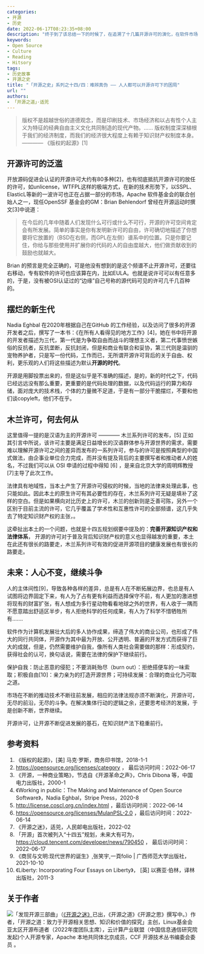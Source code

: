 ```yaml
---
categories:
- 开源
- 历史
date: 2022-06-17T08:23:35+08:00
description: "终于到了该总结一下的时候了，在追溯了十几篇开源许可的演化，在软件市场的大的背景下，步履蹒跚的不断更新和发展着，让笔者产生无限感慨，人真是奇迹，在促进社会的发展不遗余力地努力推动。从积极自由的角度而言，我们必须去争取开源的发展，而不是被动的等待，等来的只有毁灭。当然，许可是一种保护和促进，但同时也是限制和保守，应该审时度势，务实地解决问题。"
keywords:
- Open Source
- Culture
- Reading
- Hitsory
tags:
- 历史故事
- 开源之史
title: "「开源之史」系列之十四/四：难辨真伪 —— 人人都可以开源许可下的困局"
url: ""
authors:
- 「开源之道」·适兕
---
```


> 版权不是超越世俗的道德观念，而是印刷技术、市场经济和以占有性个人主义为特征的经典自由主义文化共同制造的现代产物。...... 版权制度深深植根于我们的经济制度，而我们的经济很大程度上有赖于知识财产权制度本身。
>          ———— 《版权的起源》[1]

## 开源许可的泛滥

开放源码促进会认证的开源许可大约有80多种[2]，也有彻底抵抗开源许可的放任的许可，如unlicense，WTFPL这样的极端方式，在新的技术形势下，以SSPL、ElasticL等新的一波许可也正在占据一部分的市场，Apache 软件基金会的联合创始人之一，现任OpenSSF 基金会的GM：Brian Behlendorf 曾经在开源运动时撰文[3]中说道：

> 在今后的几年中随着人们发现什么可行或什么不可行，开源的许可空间肯定会有所发展。简单的事实是你有发明新许可的自由，许可确切地描述了你想要将它放置的（BSD在右侧，而GPL在左侧）谱系中的位置。只是你要记住，你给与那些使用并扩展你的代码的人的自由度越大，他们做贡献收到的鼓励也就越大。

Brian 的预言是完全正确的，可是他没有想到的是这个频谱不止开源许可，还要往右移动，专有软件的许可也应该算在内，比如EULA。也就是说许可可以有任意多的，于是，没有被OSI认证过的“边缘”自己号称的源代码可见的许可几千几百种的。

## 摆烂的新生代

Nadia Eghbal 在2020年根据自己在GitHub 的工作经验，以及访问了很多的开源开发者之后，撰写了一本书：《在所有人看得见的地方工作》[4]，她在书中将开源的开发者描述为三代，第一代是为争取自由而战斗的理想主义者，第二代事愤世嫉俗的反抗者，反抗垄断，反抗封闭，但是和商业有联合和妥协，第三代则是温驯的宠物养护者，只是写一份代码，工作而已，无所谓开源许可背后的关于自由、权利，更乐观的人们将这些描述为默认**开源的时代**。

开源是用脚投票出来的，但是这似乎是不准确的描述，是的，新的时代之下，代码已经远远没有那么重要，更重要的是代码处理的数据，以及代码运行的算力和存储，面对庞大的技术栈，个体的力量微不足道，于是有一部分干脆摆烂，不要和他们谈copyleft，他们不在乎。

## 木兰许可，何去何从

这里值得一提的是汉语为主的开源许可 ———— 木兰系列许可的发布，[5] 正如其引言中所说，该许可主要是满足日益增长的汉语群体参与开源世界的需求，需要难以理解开源许可之间的差异而发布的一系列许可，参与的许可是按照典型的中国式做法，由企事业单位合力完成，而并没有提及背后的主要撰写者和推动者人的姓名，不过我们可以从 OSI 申请的过程中得知 [6] ，是来自北京大学的周明辉教授[7]主导了此次工作。

法律具有地域性，当本土产生了开源许可侵权的时候，当地的法律来处理此事，也只能如此。因此本土的原生许可有其必要性的存在，木兰系列许可无疑是填补了这样的空白。但是如果横向对比历史上的许可，木兰的创新则是乏善可陈，另外一个区别于目前主流的许可，它几乎覆盖了学术性和互惠性许可的全部频谱，这几乎失去了特定知识财产权的主张，。

这牵扯出本土的一个问题，也就是十四五规划纲要中提及的：**完善开源知识产权和法律体系**， 开源的许可对于普及背后知识财产权的意义也显得越发的重要，本土在此还有很长的路要走，木兰系列许可有效的促进开源项目的健康发展也有很长的路要走。

## 未来：人心不变，继续斗争

人的主体间性[9]，导致各种各样的差异，总是有人在不断拓展边界，也总是有人试图将边界固定下来，有人为了占有更有利益而选择保守不前，有人更加的激进想将现有的财富扩张，有人想成为多行星动物看看地球之外的世界，有人收于一隅而不愿意踏出舒适区半步，有人拒绝科学的任何成果，有人为了科学不惜牺牲所有.......

软件作为计算机发展壮大后的多人协作成果，缔造了伟大的商业公司，也形成了伟大的同行共同体，开源作为其中最为开放、公开透明、普遍的开发方式而获得了巨大的成就，但是，仍然需要维护自我，像所有人类社会需要做的那样：形成契约，获得社会的认可，换句话说，需要在法律的保护下继续前行。

保护自我：防止恶意的侵犯；不要消耗殆尽（burn out）：拒绝搭便车的一味索取；积极自由[10]：亲力亲为的打造开源世界；可持续发展：合理的商业化乃可取之道。

市场在不断的推动技术不断往前发展，相应的法律法规亦须不断演化，开源许可，无尽的前沿，无尽的斗争。在解决集体行动的逻辑之余，还要思考经济的发展，于是创新不断，世界继续。

开源许可，让开源不断促进发展的基石，在知识财产法下稳重前行。

## 参考资料

1.  《版权的起源》，[美] 马克·罗斯，商务印书馆，2018-1-1
2.  https://opensource.org/licenses/category ， 最后访问时间：2022-06-17
3.  《开源，一种商业策略》，节选自《开源革命之声》，Chris Dibona 等，中国电力出版社，2000-1 
4.  《Working in public：The Making and Maintenance of Open Source Software》，Nadia Eghbal，Stripe Press，2020-8
5.  http://license.coscl.org.cn/index.html ，最后访问时间：2022-06-14
6. https://opensource.org/licenses/MulanPSL-2.0 ，最后访问时间：2022-06-14
7. 《开源之迷》，适兕，人民邮电出版社，2022-02
8. 「开源」首次被列入“十四五”规划，未来大有可为， https://cloud.tencent.com/developer/news/790450 ， 最后访问时间：2022-06-17
9. 《商贸与文明:现代世界的诞生》,张笑宇,一頁folio | 广西师范大学出版社，2021-10-10
10. 《Liberty: Incorporating Four Essays on Liberty》， [英] 以赛亚·伯林，译林出版社，2011-3

## 关于作者

![](/public/kuosi-face-of-os.png)「发现开源三部曲」（[《开源之迷》](posts/book-of-open-source/the-fascinating-of-open-source/)已出，《开源之道》《开源之思》撰写中。）作者，「开源之道：致力于开源相关思想、知识和价值的探究」主创，Linux基金会亚太区开源布道者（2022年度团队主席），云计算产业联盟（中国信息通信研究院发起)个人开源专家，Apache 本地共同体北京成员，CCF 开源技术丛书编委会委员 。
